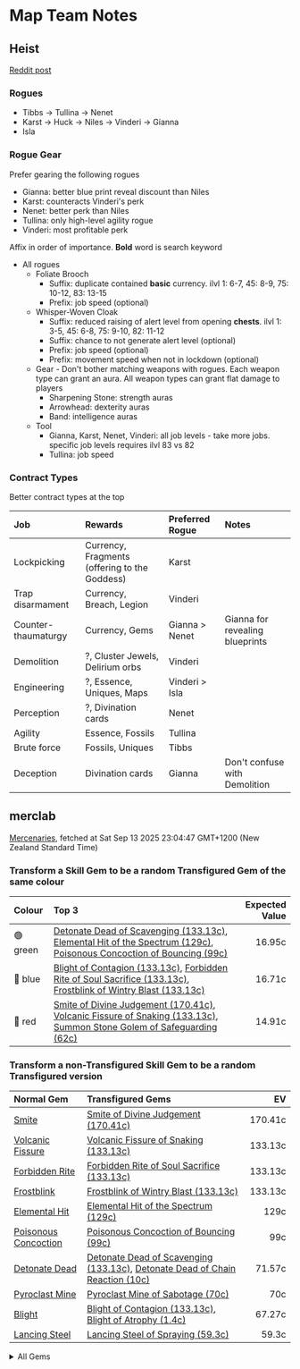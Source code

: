 # Map Team Notes

## Heist

[Reddit post](https://www.reddit.com/r/pathofexile/comments/t9l76f/big_guide_to_heist_how_i_made_a_mirror_in_a_week/)

### Rogues

- Tibbs -> Tullina -> Nenet
- Karst -> Huck -> Niles -> Vinderi -> Gianna
- Isla

### Rogue Gear

Prefer gearing the following rogues

- Gianna: better blue print reveal discount than Niles
- Karst: counteracts Vinderi's perk
- Nenet: better perk than Niles
- Tullina: only high-level agility rogue
- Vinderi: most profitable perk

Affix in order of importance. **Bold** word is search keyword

- All rogues
  - Foliate Brooch
    - Suffix: duplicate contained **basic** currency. ilvl 1: 6-7, 45: 8-9, 75:
      10-12, 83: 13-15
    - Prefix: job speed (optional)
  - Whisper-Woven Cloak
    - Suffix: reduced raising of alert level from opening **chests**. ilvl 1:
      3-5, 45: 6-8, 75: 9-10, 82: 11-12
    - Suffix: chance to not generate alert level (optional)
    - Prefix: job speed (optional)
    - Prefix: movement speed when not in lockdown (optional)
  - Gear - Don't bother matching weapons with rogues. Each weapon type can grant
    an aura. All weapon types can grant flat damage to players
    - Sharpening Stone: strength auras
    - Arrowhead: dexterity auras
    - Band: intelligence auras
  - Tool
    - Gianna, Karst, Nenet, Vinderi: all job levels - take more jobs. specific
      job levels requires ilvl 83 vs 82
    - Tullina: job speed

### Contract Types

Better contract types at the top

| Job                 | Rewards                                       | Preferred Rogue | Notes                           |
| :------------------ | :-------------------------------------------- | :-------------- | :------------------------------ |
| Lockpicking         | Currency, Fragments (offering to the Goddess) | Karst           |                                 |
| Trap disarmament    | Currency, Breach, Legion                      | Vinderi         |                                 |
| Counter-thaumaturgy | Currency, Gems                                | Gianna > Nenet  | Gianna for revealing blueprints |
| Demolition          | ?, Cluster Jewels, Delirium orbs              | Vinderi         |                                 |
| Engineering         | ?, Essence, Uniques, Maps                     | Vinderi > Isla  |                                 |
| Perception          | ?, Divination cards                           | Nenet           |                                 |
| Agility             | Essence, Fossils                              | Tullina         |                                 |
| Brute force         | Fossils, Uniques                              | Tibbs           |                                 |
| Deception           | Divination cards                              | Gianna          | Don't confuse with Demolition   |

## merclab

[Mercenaries](https://poe.ninja/economy/mercenaries/skill-gems), fetched at Sat Sep 13 2025 23:04:47 GMT+1200 (New Zealand Standard Time)

### Transform a Skill Gem to be a random Transfigured Gem of the same colour

Colour | Top 3 | Expected Value
:- | :- | -:
🟢 green | [Detonate Dead of Scavenging (133.13c)](https://www.poewiki.net/wiki/Detonate_Dead_of_Scavenging), [Elemental Hit of the Spectrum (129c)](https://www.poewiki.net/wiki/Elemental_Hit_of_the_Spectrum), [Poisonous Concoction of Bouncing (99c)](https://www.poewiki.net/wiki/Poisonous_Concoction_of_Bouncing) | 16.95c
🔵 blue | [Blight of Contagion (133.13c)](https://www.poewiki.net/wiki/Blight_of_Contagion), [Forbidden Rite of Soul Sacrifice (133.13c)](https://www.poewiki.net/wiki/Forbidden_Rite_of_Soul_Sacrifice), [Frostblink of Wintry Blast (133.13c)](https://www.poewiki.net/wiki/Frostblink_of_Wintry_Blast) | 16.71c
🔴 red | [Smite of Divine Judgement (170.41c)](https://www.poewiki.net/wiki/Smite_of_Divine_Judgement), [Volcanic Fissure of Snaking (133.13c)](https://www.poewiki.net/wiki/Volcanic_Fissure_of_Snaking), [Summon Stone Golem of Safeguarding (62c)](https://www.poewiki.net/wiki/Summon_Stone_Golem_of_Safeguarding) | 14.91c

### Transform a non-Transfigured Skill Gem to be a random Transfigured version


Normal Gem | Transfigured Gems | EV
 :- | :- | -: 
[Smite](Smite) | [Smite of Divine Judgement (170.41c)](https://www.poewiki.net/wiki/Smite_of_Divine_Judgement) | 170.41c
[Volcanic Fissure](Volcanic_Fissure) | [Volcanic Fissure of Snaking (133.13c)](https://www.poewiki.net/wiki/Volcanic_Fissure_of_Snaking) | 133.13c
[Forbidden Rite](Forbidden_Rite) | [Forbidden Rite of Soul Sacrifice (133.13c)](https://www.poewiki.net/wiki/Forbidden_Rite_of_Soul_Sacrifice) | 133.13c
[Frostblink](Frostblink) | [Frostblink of Wintry Blast (133.13c)](https://www.poewiki.net/wiki/Frostblink_of_Wintry_Blast) | 133.13c
[Elemental Hit](Elemental_Hit) | [Elemental Hit of the Spectrum (129c)](https://www.poewiki.net/wiki/Elemental_Hit_of_the_Spectrum) | 129c
[Poisonous Concoction](Poisonous_Concoction) | [Poisonous Concoction of Bouncing (99c)](https://www.poewiki.net/wiki/Poisonous_Concoction_of_Bouncing) | 99c
[Detonate Dead](Detonate_Dead) | [Detonate Dead of Scavenging (133.13c)](https://www.poewiki.net/wiki/Detonate_Dead_of_Scavenging), [Detonate Dead of Chain Reaction (10c)](https://www.poewiki.net/wiki/Detonate_Dead_of_Chain_Reaction) | 71.57c
[Pyroclast Mine](Pyroclast_Mine) | [Pyroclast Mine of Sabotage (70c)](https://www.poewiki.net/wiki/Pyroclast_Mine_of_Sabotage) | 70c
[Blight](Blight) | [Blight of Contagion (133.13c)](https://www.poewiki.net/wiki/Blight_of_Contagion), [Blight of Atrophy (1.4c)](https://www.poewiki.net/wiki/Blight_of_Atrophy) | 67.27c
[Lancing Steel](Lancing_Steel) | [Lancing Steel of Spraying (59.3c)](https://www.poewiki.net/wiki/Lancing_Steel_of_Spraying) | 59.3c

<details><summary> All Gems </summary>
Normal Gem | Transfigured Gems | EV
 :- | :- | -: 
[Smite](Smite) | [Smite of Divine Judgement (170.41c)](https://www.poewiki.net/wiki/Smite_of_Divine_Judgement) | 170.41c
[Volcanic Fissure](Volcanic_Fissure) | [Volcanic Fissure of Snaking (133.13c)](https://www.poewiki.net/wiki/Volcanic_Fissure_of_Snaking) | 133.13c
[Forbidden Rite](Forbidden_Rite) | [Forbidden Rite of Soul Sacrifice (133.13c)](https://www.poewiki.net/wiki/Forbidden_Rite_of_Soul_Sacrifice) | 133.13c
[Frostblink](Frostblink) | [Frostblink of Wintry Blast (133.13c)](https://www.poewiki.net/wiki/Frostblink_of_Wintry_Blast) | 133.13c
[Elemental Hit](Elemental_Hit) | [Elemental Hit of the Spectrum (129c)](https://www.poewiki.net/wiki/Elemental_Hit_of_the_Spectrum) | 129c
[Poisonous Concoction](Poisonous_Concoction) | [Poisonous Concoction of Bouncing (99c)](https://www.poewiki.net/wiki/Poisonous_Concoction_of_Bouncing) | 99c
[Detonate Dead](Detonate_Dead) | [Detonate Dead of Scavenging (133.13c)](https://www.poewiki.net/wiki/Detonate_Dead_of_Scavenging), [Detonate Dead of Chain Reaction (10c)](https://www.poewiki.net/wiki/Detonate_Dead_of_Chain_Reaction) | 71.57c
[Pyroclast Mine](Pyroclast_Mine) | [Pyroclast Mine of Sabotage (70c)](https://www.poewiki.net/wiki/Pyroclast_Mine_of_Sabotage) | 70c
[Blight](Blight) | [Blight of Contagion (133.13c)](https://www.poewiki.net/wiki/Blight_of_Contagion), [Blight of Atrophy (1.4c)](https://www.poewiki.net/wiki/Blight_of_Atrophy) | 67.27c
[Lancing Steel](Lancing_Steel) | [Lancing Steel of Spraying (59.3c)](https://www.poewiki.net/wiki/Lancing_Steel_of_Spraying) | 59.3c
[Firestorm](Firestorm) | [Firestorm of Pelting (100c)](https://www.poewiki.net/wiki/Firestorm_of_Pelting), [Firestorm of Meteors (9.5c)](https://www.poewiki.net/wiki/Firestorm_of_Meteors) | 54.75c
[Penance Brand](Penance_Brand) | [Penance Brand of Dissipation (100c)](https://www.poewiki.net/wiki/Penance_Brand_of_Dissipation), [Penance Brand of Conduction (5c)](https://www.poewiki.net/wiki/Penance_Brand_of_Conduction) | 52.5c
[Cyclone](Cyclone) | [Cyclone of Tumult (50c)](https://www.poewiki.net/wiki/Cyclone_of_Tumult) | 50c
[Summon Lightning Golem](Summon_Lightning_Golem) | [Summon Lightning Golem of Hordes (45.8c)](https://www.poewiki.net/wiki/Summon_Lightning_Golem_of_Hordes) | 45.8c
[Blink Arrow](Blink_Arrow) | [Blink Arrow of Prismatic Clones (50c)](https://www.poewiki.net/wiki/Blink_Arrow_of_Prismatic_Clones), [Blink Arrow of Bombarding Clones (30c)](https://www.poewiki.net/wiki/Blink_Arrow_of_Bombarding_Clones) | 40c
[Mirror Arrow](Mirror_Arrow) | [Mirror Arrow of Bombarding Clones (57.5c)](https://www.poewiki.net/wiki/Mirror_Arrow_of_Bombarding_Clones), [Mirror Arrow of Prismatic Clones (20c)](https://www.poewiki.net/wiki/Mirror_Arrow_of_Prismatic_Clones) | 38.75c
[Summon Stone Golem](Summon_Stone_Golem) | [Summon Stone Golem of Safeguarding (62c)](https://www.poewiki.net/wiki/Summon_Stone_Golem_of_Safeguarding), [Summon Stone Golem of Hordes (5c)](https://www.poewiki.net/wiki/Summon_Stone_Golem_of_Hordes) | 33.5c
[Animate Weapon](Animate_Weapon) | [Animate Weapon of Self Reflection (43c)](https://www.poewiki.net/wiki/Animate_Weapon_of_Self_Reflection), [Animate Weapon of Ranged Arms (20c)](https://www.poewiki.net/wiki/Animate_Weapon_of_Ranged_Arms) | 31.5c
[Cremation](Cremation) | [Cremation of the Volcano (59.4c)](https://www.poewiki.net/wiki/Cremation_of_the_Volcano), [Cremation of Exhuming (3.6c)](https://www.poewiki.net/wiki/Cremation_of_Exhuming) | 31.5c
[Crackling Lance](Crackling_Lance) | [Crackling Lance of Disintegration (50c)](https://www.poewiki.net/wiki/Crackling_Lance_of_Disintegration), [Crackling Lance of Branching (11c)](https://www.poewiki.net/wiki/Crackling_Lance_of_Branching) | 30.5c
[Righteous Fire](Righteous_Fire) | [Righteous Fire of Arcane Devotion (28.4c)](https://www.poewiki.net/wiki/Righteous_Fire_of_Arcane_Devotion) | 28.4c
[Summon Holy Relic](Summon_Holy_Relic) | [Summon Holy Relic of Conviction (26.4c)](https://www.poewiki.net/wiki/Summon_Holy_Relic_of_Conviction) | 26.4c
[Ethereal Knives](Ethereal_Knives) | [Ethereal Knives of the Massacre (43.5c)](https://www.poewiki.net/wiki/Ethereal_Knives_of_the_Massacre), [Ethereal Knives of Lingering Blades (8.4c)](https://www.poewiki.net/wiki/Ethereal_Knives_of_Lingering_Blades) | 25.95c
[Lacerate](Lacerate) | [Lacerate of Haemorrhage (40c)](https://www.poewiki.net/wiki/Lacerate_of_Haemorrhage), [Lacerate of Butchering (5c)](https://www.poewiki.net/wiki/Lacerate_of_Butchering) | 22.5c
[Bladefall](Bladefall) | [Bladefall of Volleys (39c)](https://www.poewiki.net/wiki/Bladefall_of_Volleys), [Bladefall of Impaling (5c)](https://www.poewiki.net/wiki/Bladefall_of_Impaling) | 22c
[Frenzy](Frenzy) | [Frenzy of Onslaught (20c)](https://www.poewiki.net/wiki/Frenzy_of_Onslaught) | 20c
[Flame Surge](Flame_Surge) | [Flame Surge of Combusting (20c)](https://www.poewiki.net/wiki/Flame_Surge_of_Combusting) | 20c
[Kinetic Blast](Kinetic_Blast) | [Kinetic Blast of Clustering (19.9c)](https://www.poewiki.net/wiki/Kinetic_Blast_of_Clustering) | 19.9c
[Purifying Flame](Purifying_Flame) | [Purifying Flame of Revelations (18c)](https://www.poewiki.net/wiki/Purifying_Flame_of_Revelations) | 18c
[Viper Strike](Viper_Strike) | [Viper Strike of the Mamba (17.5c)](https://www.poewiki.net/wiki/Viper_Strike_of_the_Mamba) | 17.5c
[Spark](Spark) | [Spark of the Nova (30c)](https://www.poewiki.net/wiki/Spark_of_the_Nova), [Spark of Unpredictability (5c)](https://www.poewiki.net/wiki/Spark_of_Unpredictability) | 17.5c
[Flicker Strike](Flicker_Strike) | [Flicker Strike of Power (15c)](https://www.poewiki.net/wiki/Flicker_Strike_of_Power) | 15c
[Summon Carrion Golem](Summon_Carrion_Golem) | [Summon Carrion Golem of Hordes (19c)](https://www.poewiki.net/wiki/Summon_Carrion_Golem_of_Hordes), [Summon Carrion Golem of Scavenging (10c)](https://www.poewiki.net/wiki/Summon_Carrion_Golem_of_Scavenging) | 14.5c
[Summon Skeletons](Summon_Skeletons) | [Summon Skeletons of Mages (15.5c)](https://www.poewiki.net/wiki/Summon_Skeletons_of_Mages), [Summon Skeletons of Archers (10c)](https://www.poewiki.net/wiki/Summon_Skeletons_of_Archers) | 12.75c
[Ball Lightning](Ball_Lightning) | [Ball Lightning of Orbiting (20c)](https://www.poewiki.net/wiki/Ball_Lightning_of_Orbiting), [Ball Lightning of Static (5c)](https://www.poewiki.net/wiki/Ball_Lightning_of_Static) | 12.5c
[Toxic Rain](Toxic_Rain) | [Toxic Rain of Withering (20c)](https://www.poewiki.net/wiki/Toxic_Rain_of_Withering), [Toxic Rain of Sporeburst (4.08c)](https://www.poewiki.net/wiki/Toxic_Rain_of_Sporeburst) | 12.04c
[Ice Nova](Ice_Nova) | [Ice Nova of Frostbolts (13.8c)](https://www.poewiki.net/wiki/Ice_Nova_of_Frostbolts), [Ice Nova of Deep Freeze (8c)](https://www.poewiki.net/wiki/Ice_Nova_of_Deep_Freeze) | 10.9c
[Kinetic Bolt](Kinetic_Bolt) | [Kinetic Bolt of Fragmentation (10.6c)](https://www.poewiki.net/wiki/Kinetic_Bolt_of_Fragmentation) | 10.6c
[Summon Raging Spirit](Summon_Raging_Spirit) | [Summon Raging Spirit of Enormity (10.6c)](https://www.poewiki.net/wiki/Summon_Raging_Spirit_of_Enormity) | 10.6c
[Tornado](Tornado) | [Tornado of Elemental Turbulence (24.5c)](https://www.poewiki.net/wiki/Tornado_of_Elemental_Turbulence), [Tornado Shot of Cloudburst (5c)](https://www.poewiki.net/wiki/Tornado_Shot_of_Cloudburst), [Tornado Shot (1.13c)](https://www.poewiki.net/wiki/Tornado_Shot) | 10.21c
[Discharge](Discharge) | [Discharge of Misery (10c)](https://www.poewiki.net/wiki/Discharge_of_Misery) | 10c
[Ice Spear](Ice_Spear) | [Ice Spear of Splitting (10c)](https://www.poewiki.net/wiki/Ice_Spear_of_Splitting) | 10c
[Lightning Conduit](Lightning_Conduit) | [Lightning Conduit of the Heavens (10c)](https://www.poewiki.net/wiki/Lightning_Conduit_of_the_Heavens) | 10c
[Lightning Trap](Lightning_Trap) | [Lightning Trap of Sparking (10c)](https://www.poewiki.net/wiki/Lightning_Trap_of_Sparking) | 10c
[Power Siphon](Power_Siphon) | [Power Siphon of the Archmage (10c)](https://www.poewiki.net/wiki/Power_Siphon_of_the_Archmage) | 10c
[Raise Zombie](Raise_Zombie) | [Raise Zombie of Slamming (10c)](https://www.poewiki.net/wiki/Raise_Zombie_of_Slamming), [Raise Zombie of Falling (10c)](https://www.poewiki.net/wiki/Raise_Zombie_of_Falling) | 10c
[Vortex](Vortex) | [Vortex of Projection (10c)](https://www.poewiki.net/wiki/Vortex_of_Projection) | 10c
[Flameblast](Flameblast) | [Flameblast of Celerity (15.9c)](https://www.poewiki.net/wiki/Flameblast_of_Celerity), [Flameblast of Contraction (4c)](https://www.poewiki.net/wiki/Flameblast_of_Contraction) | 9.95c
[Scourge Arrow](Scourge_Arrow) | [Scourge Arrow of Menace (9.9c)](https://www.poewiki.net/wiki/Scourge_Arrow_of_Menace) | 9.9c
[Summon Chaos Golem](Summon_Chaos_Golem) | [Summon Chaos Golem of the Maelström (11c)](https://www.poewiki.net/wiki/Summon_Chaos_Golem_of_the_Maelström), [Summon Chaos Golem of Hordes (8.5c)](https://www.poewiki.net/wiki/Summon_Chaos_Golem_of_Hordes) | 9.75c
[Soulrend](Soulrend) | [Soulrend of Reaping (10c)](https://www.poewiki.net/wiki/Soulrend_of_Reaping), [Soulrend of the Spiral (8.5c)](https://www.poewiki.net/wiki/Soulrend_of_the_Spiral) | 9.25c
[Fire Trap](Fire_Trap) | [Fire Trap of Blasting (9c)](https://www.poewiki.net/wiki/Fire_Trap_of_Blasting) | 9c
[Storm Brand](Storm_Brand) | [Storm Brand of Indecision (9c)](https://www.poewiki.net/wiki/Storm_Brand_of_Indecision) | 9c
[Bane](Bane) | [Bane of Condemnation (8.8c)](https://www.poewiki.net/wiki/Bane_of_Condemnation) | 8.8c
[Void Sphere](Void_Sphere) | [Void Sphere of Rending (8.6c)](https://www.poewiki.net/wiki/Void_Sphere_of_Rending) | 8.6c
[Volatile Dead](Volatile_Dead) | [Volatile Dead of Confinement (10c)](https://www.poewiki.net/wiki/Volatile_Dead_of_Confinement), [Volatile Dead of Seething (5c)](https://www.poewiki.net/wiki/Volatile_Dead_of_Seething) | 7.5c
[Lightning Spire Trap](Lightning_Spire_Trap) | [Lightning Spire Trap of Zapping (10c)](https://www.poewiki.net/wiki/Lightning_Spire_Trap_of_Zapping), [Lightning Spire Trap of Overloading (5c)](https://www.poewiki.net/wiki/Lightning_Spire_Trap_of_Overloading) | 7.5c
[Molten Strike](Molten_Strike) | [Molten Strike of the Zenith (7.3c)](https://www.poewiki.net/wiki/Molten_Strike_of_the_Zenith) | 7.3c
[Divine Ire](Divine_Ire) | [Divine Ire of Holy Lightning (10c)](https://www.poewiki.net/wiki/Divine_Ire_of_Holy_Lightning), [Divine Ire of Disintegration (4.2c)](https://www.poewiki.net/wiki/Divine_Ire_of_Disintegration) | 7.1c
[Storm Rain](Storm_Rain) | [Storm Rain of the Fence (9.1c)](https://www.poewiki.net/wiki/Storm_Rain_of_the_Fence), [Storm Rain of the Conduit (5c)](https://www.poewiki.net/wiki/Storm_Rain_of_the_Conduit) | 7.05c
[Contagion](Contagion) | [Contagion of Subsiding (11c)](https://www.poewiki.net/wiki/Contagion_of_Subsiding), [Contagion of Transference (3c)](https://www.poewiki.net/wiki/Contagion_of_Transference) | 7c
[Icicle Mine](Icicle_Mine) | [Icicle Mine of Fanning (9c)](https://www.poewiki.net/wiki/Icicle_Mine_of_Fanning), [Icicle Mine of Sabotage (5c)](https://www.poewiki.net/wiki/Icicle_Mine_of_Sabotage) | 7c
[Summon Flame Golem](Summon_Flame_Golem) | [Summon Flame Golem of Hordes (10c)](https://www.poewiki.net/wiki/Summon_Flame_Golem_of_Hordes), [Summon Flame Golem of the Meteor (3.6c)](https://www.poewiki.net/wiki/Summon_Flame_Golem_of_the_Meteor) | 6.8c
[Double Strike](Double_Strike) | [Double Strike of Momentum (10c)](https://www.poewiki.net/wiki/Double_Strike_of_Momentum), [Double Strike of Impaling (3.6c)](https://www.poewiki.net/wiki/Double_Strike_of_Impaling) | 6.8c
[Hexblast](Hexblast) | [Hexblast of Havoc (9.3c)](https://www.poewiki.net/wiki/Hexblast_of_Havoc), [Hexblast of Contradiction (4c)](https://www.poewiki.net/wiki/Hexblast_of_Contradiction) | 6.65c
[Ground Slam](Ground_Slam) | [Ground Slam of Earthshaking (6.5c)](https://www.poewiki.net/wiki/Ground_Slam_of_Earthshaking) | 6.5c
[Arc](Arc) | [Arc of Oscillating (15.3c)](https://www.poewiki.net/wiki/Arc_of_Oscillating), [Arc of Surging (10.4c)](https://www.poewiki.net/wiki/Arc_of_Surging), [Arcanist Brand (3c)](https://www.poewiki.net/wiki/Arcanist_Brand), [Arctic Armour (2c)](https://www.poewiki.net/wiki/Arctic_Armour), [Arcane Cloak (1c)](https://www.poewiki.net/wiki/Arcane_Cloak) | 6.34c
[Incinerate](Incinerate) | [Incinerate of Venting (10c)](https://www.poewiki.net/wiki/Incinerate_of_Venting), [Incinerate of Expanse (2.5c)](https://www.poewiki.net/wiki/Incinerate_of_Expanse) | 6.25c
[Rain of Arrows](Rain_of_Arrows) | [Rain of Arrows of Saturation (9.6c)](https://www.poewiki.net/wiki/Rain_of_Arrows_of_Saturation), [Rain of Arrows of Artillery (2.6c)](https://www.poewiki.net/wiki/Rain_of_Arrows_of_Artillery) | 6.1c
[Cold Snap](Cold_Snap) | [Cold Snap of Power (6.1c)](https://www.poewiki.net/wiki/Cold_Snap_of_Power) | 6.1c
[Stormbind](Stormbind) | [Stormbind of Teleportation (5.8c)](https://www.poewiki.net/wiki/Stormbind_of_Teleportation) | 5.8c
[Lightning Strike](Lightning_Strike) | [Lightning Strike of Arcing (5.6c)](https://www.poewiki.net/wiki/Lightning_Strike_of_Arcing) | 5.6c
[Eye of Winter](Eye_of_Winter) | [Eye of Winter of Transience (7.6c)](https://www.poewiki.net/wiki/Eye_of_Winter_of_Transience), [Eye of Winter of Finality (3.4c)](https://www.poewiki.net/wiki/Eye_of_Winter_of_Finality) | 5.5c
[Glacial Cascade](Glacial_Cascade) | [Glacial Cascade of the Fissure (5.4c)](https://www.poewiki.net/wiki/Glacial_Cascade_of_the_Fissure) | 5.4c
[Ice Trap](Ice_Trap) | [Ice Trap of Hollowness (5.3c)](https://www.poewiki.net/wiki/Ice_Trap_of_Hollowness) | 5.3c
[Blade Blast](Blade_Blast) | [Blade Blast of Unloading (5.6c)](https://www.poewiki.net/wiki/Blade_Blast_of_Unloading), [Blade Blast of Dagger Detonation (5c)](https://www.poewiki.net/wiki/Blade_Blast_of_Dagger_Detonation) | 5.3c
[Summon Ice Golem](Summon_Ice_Golem) | [Summon Ice Golem of Shattering (5.5c)](https://www.poewiki.net/wiki/Summon_Ice_Golem_of_Shattering), [Summon Ice Golem of Hordes (5c)](https://www.poewiki.net/wiki/Summon_Ice_Golem_of_Hordes) | 5.25c
[Animate Guardian](Animate_Guardian) | [Animate Guardian of Smiting (5c)](https://www.poewiki.net/wiki/Animate_Guardian_of_Smiting) | 5c
[Leap Slam](Leap_Slam) | [Leap Slam of Groundbreaking (5c)](https://www.poewiki.net/wiki/Leap_Slam_of_Groundbreaking) | 5c
[Blade Flurry](Blade_Flurry) | [Blade Flurry of Incision (5c)](https://www.poewiki.net/wiki/Blade_Flurry_of_Incision) | 5c
[Burning Arrow](Burning_Arrow) | [Burning Arrow of Vigour (5c)](https://www.poewiki.net/wiki/Burning_Arrow_of_Vigour) | 5c
[Caustic Arrow](Caustic_Arrow) | [Caustic Arrow of Poison (5c)](https://www.poewiki.net/wiki/Caustic_Arrow_of_Poison) | 5c
[Dual Strike](Dual_Strike) | [Dual Strike of Ambidexterity (5c)](https://www.poewiki.net/wiki/Dual_Strike_of_Ambidexterity) | 5c
[Frost Blades](Frost_Blades) | [Frost Blades of Katabasis (5c)](https://www.poewiki.net/wiki/Frost_Blades_of_Katabasis) | 5c
[Puncture](Puncture) | [Puncture of Shanking (5c)](https://www.poewiki.net/wiki/Puncture_of_Shanking) | 5c
[Shrapnel Ballista](Shrapnel_Ballista) | [Shrapnel Ballista of Steel (5c)](https://www.poewiki.net/wiki/Shrapnel_Ballista_of_Steel) | 5c
[Bodyswap](Bodyswap) | [Bodyswap of Sacrifice (5c)](https://www.poewiki.net/wiki/Bodyswap_of_Sacrifice) | 5c
[Flame Dash](Flame_Dash) | [Flame Dash of Return (5c)](https://www.poewiki.net/wiki/Flame_Dash_of_Return) | 5c
[Frost Bomb](Frost_Bomb) | [Frost Bomb of Instability (5c)](https://www.poewiki.net/wiki/Frost_Bomb_of_Instability), [Frost Bomb of Forthcoming (5c)](https://www.poewiki.net/wiki/Frost_Bomb_of_Forthcoming) | 5c
[Galvanic Field](Galvanic_Field) | [Galvanic Field of Intensity (5c)](https://www.poewiki.net/wiki/Galvanic_Field_of_Intensity) | 5c
[Lightning Tendrils](Lightning_Tendrils) | [Lightning Tendrils of Escalation (5c)](https://www.poewiki.net/wiki/Lightning_Tendrils_of_Escalation), [Lightning Tendrils of Eccentricity (5c)](https://www.poewiki.net/wiki/Lightning_Tendrils_of_Eccentricity) | 5c
[Scorching Ray](Scorching_Ray) | [Scorching Ray of Immolation (5c)](https://www.poewiki.net/wiki/Scorching_Ray_of_Immolation) | 5c
[Raise Spectre](Raise_Spectre) | [Raise Spectre of Transience (4.9c)](https://www.poewiki.net/wiki/Raise_Spectre_of_Transience) | 4.9c
[Summon Reaper](Summon_Reaper) | [Summon Reaper of Revenants (7.6c)](https://www.poewiki.net/wiki/Summon_Reaper_of_Revenants), [Summon Reaper of Eviscerating (2.2c)](https://www.poewiki.net/wiki/Summon_Reaper_of_Eviscerating) | 4.9c
[Armageddon Brand](Armageddon_Brand) | [Armageddon Brand of Recall (5.5c)](https://www.poewiki.net/wiki/Armageddon_Brand_of_Recall), [Armageddon Brand of Volatility (4c)](https://www.poewiki.net/wiki/Armageddon_Brand_of_Volatility) | 4.75c
[Bear Trap](Bear_Trap) | [Bear Trap of Skewers (4.6c)](https://www.poewiki.net/wiki/Bear_Trap_of_Skewers) | 4.6c
[Siege Ballista](Siege_Ballista) | [Siege Ballista of Splintering (4.6c)](https://www.poewiki.net/wiki/Siege_Ballista_of_Splintering) | 4.6c
[Boneshatter](Boneshatter) | [Boneshatter of Carnage (5c)](https://www.poewiki.net/wiki/Boneshatter_of_Carnage), [Boneshatter of Complex Trauma (4c)](https://www.poewiki.net/wiki/Boneshatter_of_Complex_Trauma) | 4.5c
[Essence Drain](Essence_Drain) | [Essence Drain of Desperation (5.3c)](https://www.poewiki.net/wiki/Essence_Drain_of_Desperation), [Essence Drain of Wickedness (3.6c)](https://www.poewiki.net/wiki/Essence_Drain_of_Wickedness) | 4.45c
[Artillery Ballista](Artillery_Ballista) | [Artillery Ballista of Cross Strafe (5c)](https://www.poewiki.net/wiki/Artillery_Ballista_of_Cross_Strafe), [Artillery Ballista of Focus Fire (3.76c)](https://www.poewiki.net/wiki/Artillery_Ballista_of_Focus_Fire) | 4.38c
[Ice Shot](Ice_Shot) | [Ice Shot of Penetration (4.2c)](https://www.poewiki.net/wiki/Ice_Shot_of_Penetration) | 4.2c
[Rage Vortex](Rage_Vortex) | [Rage Vortex of Berserking (4c)](https://www.poewiki.net/wiki/Rage_Vortex_of_Berserking) | 4c
[Tectonic Slam](Tectonic_Slam) | [Tectonic Slam of Cataclysm (4c)](https://www.poewiki.net/wiki/Tectonic_Slam_of_Cataclysm) | 4c
[Consecrated Path](Consecrated_Path) | [Consecrated Path of Endurance (4c)](https://www.poewiki.net/wiki/Consecrated_Path_of_Endurance) | 4c
[Infernal Blow](Infernal_Blow) | [Infernal Blow of Immolation (4c)](https://www.poewiki.net/wiki/Infernal_Blow_of_Immolation) | 4c
[Lightning Arrow](Lightning_Arrow) | [Lightning Arrow of Electrocution (4c)](https://www.poewiki.net/wiki/Lightning_Arrow_of_Electrocution) | 4c
[Barrage](Barrage) | [Barrage of Volley Fire (4c)](https://www.poewiki.net/wiki/Barrage_of_Volley_Fire) | 4c
[Snipe](Snipe) | [Sniper's Mark (4c)](https://www.poewiki.net/wiki/Sniper's_Mark) | 4c
[Wild Strike](Wild_Strike) | [Wild Strike of Extremes (3.8c)](https://www.poewiki.net/wiki/Wild_Strike_of_Extremes) | 3.8c
[Blade Vortex](Blade_Vortex) | [Blade Vortex of the Scythe (3.8c)](https://www.poewiki.net/wiki/Blade_Vortex_of_the_Scythe) | 3.8c
[Frozen Legion](Frozen_Legion) | [Frozen Legion of Rallying (3.2c)](https://www.poewiki.net/wiki/Frozen_Legion_of_Rallying) | 3.2c
[Earthshatter](Earthshatter) | [Earthshatter of Prominence (5c)](https://www.poewiki.net/wiki/Earthshatter_of_Prominence), [Earthshatter of Fragility (1.2c)](https://www.poewiki.net/wiki/Earthshatter_of_Fragility) | 3.1c
[Earthquake](Earthquake) | [Earthquake of Amplification (3c)](https://www.poewiki.net/wiki/Earthquake_of_Amplification) | 3c
[Glacial Hammer](Glacial_Hammer) | [Glacial Hammer of Shattering (3c)](https://www.poewiki.net/wiki/Glacial_Hammer_of_Shattering) | 3c
[Ice Crash](Ice_Crash) | [Ice Crash of Cadence (3c)](https://www.poewiki.net/wiki/Ice_Crash_of_Cadence) | 3c
[Absolution](Absolution) | [Absolution of Inspiring (3c)](https://www.poewiki.net/wiki/Absolution_of_Inspiring) | 3c
[Holy Flame Totem](Holy_Flame_Totem) | [Holy Flame Totem of Ire (3c)](https://www.poewiki.net/wiki/Holy_Flame_Totem_of_Ire) | 3c
[Shield Crush](Shield_Crush) | [Shield Crush of the Chieftain (3c)](https://www.poewiki.net/wiki/Shield_Crush_of_the_Chieftain) | 3c
[Bladestorm](Bladestorm) | [Bladestorm of Uncertainty (3c)](https://www.poewiki.net/wiki/Bladestorm_of_Uncertainty) | 3c
[Blade Trap](Blade_Trap) | [Blade Trap of Laceration (5c)](https://www.poewiki.net/wiki/Blade_Trap_of_Laceration), [Blade Trap of Greatswords (1c)](https://www.poewiki.net/wiki/Blade_Trap_of_Greatswords) | 3c
[Explosive Trap](Explosive_Trap) | [Explosive Trap of Magnitude (5c)](https://www.poewiki.net/wiki/Explosive_Trap_of_Magnitude), [Explosive Trap of Shrapnel (1c)](https://www.poewiki.net/wiki/Explosive_Trap_of_Shrapnel) | 3c
[Wither](Wither) | [Withering Step (3c)](https://www.poewiki.net/wiki/Withering_Step) | 3c
[Perforate](Perforate) | [Perforate of Duality (3.9c)](https://www.poewiki.net/wiki/Perforate_of_Duality), [Perforate of Bloodshed (2c)](https://www.poewiki.net/wiki/Perforate_of_Bloodshed) | 2.95c
[Spectral Throw](Spectral_Throw) | [Spectral Throw of Materialising (2.9c)](https://www.poewiki.net/wiki/Spectral_Throw_of_Materialising) | 2.9c
[Sunder](Sunder) | [Sunder of Earthbreaking (2.8c)](https://www.poewiki.net/wiki/Sunder_of_Earthbreaking) | 2.8c
[Shattering Steel](Shattering_Steel) | [Shattering Steel of Ammunition (2.8c)](https://www.poewiki.net/wiki/Shattering_Steel_of_Ammunition) | 2.8c
[Galvanic Arrow](Galvanic_Arrow) | [Galvanic Arrow of Surging (3.6c)](https://www.poewiki.net/wiki/Galvanic_Arrow_of_Surging), [Galvanic Arrow of Energy (1.8c)](https://www.poewiki.net/wiki/Galvanic_Arrow_of_Energy) | 2.7c
[Spectral Shield Throw](Spectral_Shield_Throw) | [Spectral Shield Throw of Shattering (2.7c)](https://www.poewiki.net/wiki/Spectral_Shield_Throw_of_Shattering) | 2.7c
[Seismic Trap](Seismic_Trap) | [Seismic Trap of Swells (2.6c)](https://www.poewiki.net/wiki/Seismic_Trap_of_Swells) | 2.6c
[Exsanguinate](Exsanguinate) | [Exsanguinate of Transmission (2c)](https://www.poewiki.net/wiki/Exsanguinate_of_Transmission) | 2c
[Dominating Blow](Dominating_Blow) | [Dominating Blow of Inspiring (2c)](https://www.poewiki.net/wiki/Dominating_Blow_of_Inspiring) | 2c
[Splitting Steel](Splitting_Steel) | [Splitting Steel of Ammunition (1.9c)](https://www.poewiki.net/wiki/Splitting_Steel_of_Ammunition) | 1.9c
[Cleave](Cleave) | [Cleave of Rage (1c)](https://www.poewiki.net/wiki/Cleave_of_Rage) | 1c
[Split Arrow](Split_Arrow) | [Split Arrow of Splitting (1c)](https://www.poewiki.net/wiki/Split_Arrow_of_Splitting) | 1c
[Reave](Reave) | [Reave of Refraction (1c)](https://www.poewiki.net/wiki/Reave_of_Refraction) | 1c
[Explosive Concoction](Explosive_Concoction) | [Explosive Concoction of Destruction (1c)](https://www.poewiki.net/wiki/Explosive_Concoction_of_Destruction) | 1c
</details>
